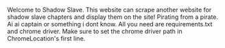 Welcome to Shadow Slave. This website can scrape another website for shadow slave chapters and display them on the site!
Pirating from a pirate. Ai ai captain or something i dont know. All you need are requirements.txt and chrome driver.
Make sure to set the chrome driver path in ChromeLocation's first line. 
